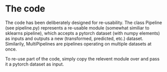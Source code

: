 # The code

The code has been deliberately designed for re-usability. The class Pipeline (see pipeline.py) represents a re-usable 
module (somewhat similiar to sklearns pipeline), which accepts a pytorch dataset (with numpy elements) as inputs and 
outputs a new (transformed, predicted, etc.) dataset. Similarily, MultiPipelines are pipelines operating on multiple 
datasets at once.

To re-use part of the code, simply copy the relevent module over and pass it a pytorch dataset as input.